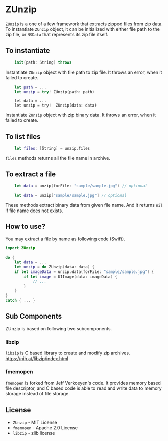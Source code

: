 # ZUnzip 


`ZUnzip` is a one of a few framework that extracts zipped files from zip data.  To instantiate `ZUnzip` object, it can be initialized with either file path to the zip file, or `NSData` that represents its zip file itself.

## To instantiate

```.swift
	init(path: String) throws
```

Instantiate `ZUnzip` object with file path to zip file. It throws an error, when it failed to create.

```.swift
	let path = ...
	let unzip = try! ZUnzip(path: path)
```

```
	let data = ...
	let unzip = try!  ZUnzip(data: data)
```

Instantiate `ZUnzip` object with zip binary data.  It throws an error, when it failed to create.


## To list files

```.swift
	let files: [String] = unzip.files
```

`files` methods returns all the file name in archive.

## To extract a file

```.swift
	let data = unzip(forFile: "sample/sample.jpg") // optional
```

```.swift
	let data = unzip["sample/sample.jpg"] // optional
```

These methods extract binary data from given file name. And it returns `nil` if file name does not exists.


## How to use?

You may extract a file by name as following code (Swift).


```.swift
import ZUnzip

do {
    let data = ...
    let unzip = do ZUnzip(data: data) {
	if let imageData = unzip.data(forFile: "sample/sample.jpg") {
		if let image = UIImage(data: imageData) {
			// ...
		}
	}
}
catch { ... }
```

## Sub Components


ZUnzip is based on following two subcomponents.

### libzip

`libzip` is C based library to create and modify zip archives. 
https://nih.at/libzip/index.html


### fmemopen

`fmemopen` is forked from Jeff Verkoeyen's code.  It provides memory based file descriptor, and C based code is able to read and write data to memory storage instead of file storage.

## License

* `ZUnzip` - MIT License
* `fmemopen` - Apache 2.0 License
* `libzip` - zlib license




